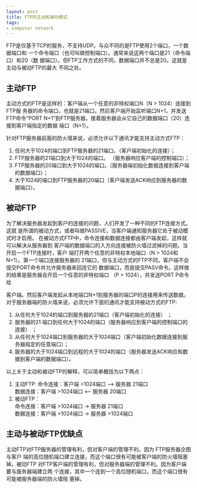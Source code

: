```yaml
---
layout: post
title: FTP的主动和被动模式
tags:
- computer network
---
```


FTP是仅基于TCP的服务，不支持UDP。与众不同的是FTP使用2个端口，一个数据端口和
一个命令端口（也可叫做控制端口）。通常来说这两个端口是21（命令端口）和20（数
据端口）。但FTP工作方式的不同，数据端口并不总是20。这就是主动与被动FTP的最大
不同之处。

## 主动FTP

主动方式的FTP是这样的：客户端从一个任意的非特权端口N（N > 1024）连接到FTP服
务器的命令端口，也就是21端口。然后客户端开始监听端口N+1，并发送FTP命令“PORT
N+1”到FTP服务器。接着服务器会从它自己的数据端口（20）连接到客户端指定的数据
端口（N+1）。

针对FTP服务器前面的防火墙来说，必须允许以下通讯才能支持主动方式FTP：

1.  任何大于1024的端口到FTP服务器的21端口。（客户端初始化的连接）；
2.  FTP服务器的21端口到大于1024的端口。 （服务器响应客户端的控制端口）；
3.  FTP服务器的20端口到大于1024的端口。（服务器端初始化数据连接到客户端的数据端口）；
4.  大于1024的端口到FTP服务器的20端口（客户端发送ACK响应到服务器的数据端口）。

## 被动FTP

为了解决服务器发起到客户的连接的问题，人们开发了一种不同的FTP连接方式。这就
是所谓的被动方式，或者叫做PASSIVE，当客户端通知服务器它处于被动模式时才启用。
在被动方式FTP中，命令连接和数据连接都由客户端发起，这样就可以解决从服务器到
客户端的数据端口的入方向连接被防火墙过滤掉的问题。当开启一个FTP连接时，客户
端打开两个任意的非特权本地端口（N > 1024和N+1）。第一个端口连接服务器的
21端口，但与主动方式的FTP不同，客户端不会提交PORT命令并允许服务器来回连它的
数据端口，而是提交PASV命令。这样做的结果是服务器会开启一个任意的非特权端口
（P > 1024），并发送PORT P命令给

客户端。然后客户端发起从本地端口N+1到服务器的端口P的连接用来传送数据。对于服务器端的防火墙来说，必须允许下面的通讯才能支持被动方式的FTP:

1.  从任何大于1024的端口到服务器的21端口（客户端初始化的连接） ；
2.  服务器的21 端口到任何大于1024的端口（服务器响应到客户端的控制端口的连接） ；
3.  从任何大于1024端口到服务器的大于1024端口（客户端初始化数据连接到服务器指定的任意端口）；
4.  服务器的大于1024端口到远程的大于1024的端口（服务器发送ACK响应和数据到客户端的数据端口）。

以上关于主动和被动FTP的解释，可以简单概括为以下两点：

1.  主动FTP:
    命令连接：客户端 &gt;1024端口 --&gt; 服务器 21端口<br />
	数据连接：客户端 &gt;1024端口 &lt;-- 服务器 20端口&nbsp;
2.  被动FTP：<br />
    命令连接：客户端 &gt;1024端口 -&gt; 服务器 21端口<br />
	数据连接：客户端 &gt;1024端口 -&gt; 服务器 &gt;1024端口

## 主动与被动FTP优缺点

主动FTP对FTP服务器的管理有利，但对客户端的管理不利。因为 FTP服务器企图与客户
端的高位随机端口建立连接，而这个端口很有可能被客户端的防火墙阻塞掉。被动FTP
对FTP客户端的管理有利，但对服务器端的管理不利。因为客户端要与服务器端建立两
个连接，其中一个连到一个高位随机端口，而这个端口很有可能被服务器端的防火墙阻
塞掉。
